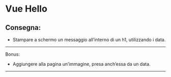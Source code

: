 Vue Hello
===
## Consegna:
- Stampare a schermo un messaggio all’interno di un h1, utilizzando i data.
***
Bonus:

- Aggiungere alla pagina un’immagine, presa anch’essa da un data.
***